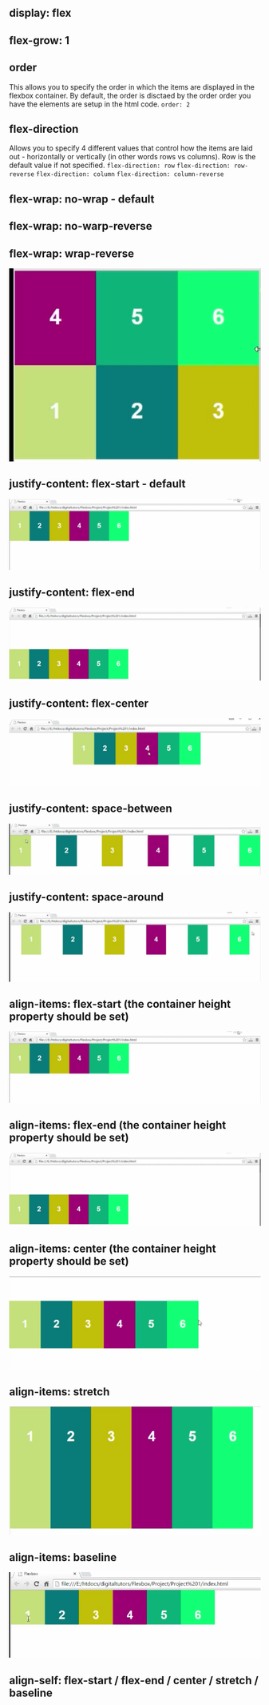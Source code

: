 ## display: flex

## flex-grow: 1

## order 
This allows you to specify the order in which the items are displayed in the flexbox container. By default, the order is disctaed by the order order you have the elements are setup in the html code.
`order: 2`

## flex-direction
Allows you to specify 4 different values that control how the items are laid out - horizontally or vertically (in other words rows vs columns). Row is the default value if not specified.
`flex-direction: row`
`flex-direction: row-reverse`
`flex-direction: column`
`flex-direction: column-reverse`

## flex-wrap: no-wrap - default

## flex-wrap: no-warp-reverse

## flex-wrap: wrap-reverse

![](images/wrap-reverse.png)

## justify-content: flex-start - default

![](assets/flex-start.png)

## justify-content: flex-end

![](assets/flex-end.png)

## justify-content: flex-center
![](assets/flex-center.png)

## justify-content: space-between

![](assets-space-between.png)

## justify-content: space-around

![](assets-space-around.png)

## align-items: flex-start (the container height property should be set)

![](assets/flex-start.png)

## align-items: flex-end (the container height property should be set)

![](assets/flex-end.png)

## align-items: center (the container height property should be set)

![](assets/center.png)

## align-items: stretch

![](assets/stretch.png)

## align-items: baseline

![](assets/baseline.png)

## align-self: flex-start / flex-end / center / stretch / baseline